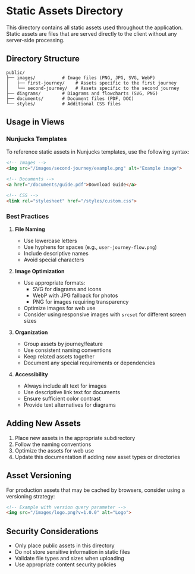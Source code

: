 # Static Assets Directory

This directory contains all static assets used throughout the application. Static assets are files that are served directly to the client without any server-side processing.

## Directory Structure

```
public/
├── images/          # Image files (PNG, JPG, SVG, WebP)
│   ├── first-journey/    # Assets specific to the first journey
│   └── second-journey/   # Assets specific to the second journey
├── diagrams/        # Diagrams and flowcharts (SVG, PNG)
├── documents/       # Document files (PDF, DOC)
└── styles/          # Additional CSS files
```

## Usage in Views

### Nunjucks Templates

To reference static assets in Nunjucks templates, use the following syntax:

```html
<!-- Images -->
<img src="/images/second-journey/example.png" alt="Example image">

<!-- Documents -->
<a href="/documents/guide.pdf">Download Guide</a>

<!-- CSS -->
<link rel="stylesheet" href="/styles/custom.css">
```

### Best Practices

1. **File Naming**
   - Use lowercase letters
   - Use hyphens for spaces (e.g., `user-journey-flow.png`)
   - Include descriptive names
   - Avoid special characters

2. **Image Optimization**
   - Use appropriate formats:
     - SVG for diagrams and icons
     - WebP with JPG fallback for photos
     - PNG for images requiring transparency
   - Optimize images for web use
   - Consider using responsive images with `srcset` for different screen sizes

3. **Organization**
   - Group assets by journey/feature
   - Use consistent naming conventions
   - Keep related assets together
   - Document any special requirements or dependencies

4. **Accessibility**
   - Always include alt text for images
   - Use descriptive link text for documents
   - Ensure sufficient color contrast
   - Provide text alternatives for diagrams

## Adding New Assets

1. Place new assets in the appropriate subdirectory
2. Follow the naming conventions
3. Optimize the assets for web use
4. Update this documentation if adding new asset types or directories

## Asset Versioning

For production assets that may be cached by browsers, consider using a versioning strategy:

```html
<!-- Example with version query parameter -->
<img src="/images/logo.png?v=1.0.0" alt="Logo">
```

## Security Considerations

- Only place public assets in this directory
- Do not store sensitive information in static files
- Validate file types and sizes when uploading
- Use appropriate content security policies 